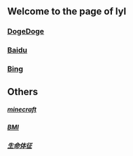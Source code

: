 ## Welcome to the page of lyl
### [DogeDoge](https://www.dogedoge.com/)
### [Baidu](https://www.baidu.com/)
### [Bing](https://cn.bing.com/)
###
## Others
##### [minecraft](https://lylccmu.github.io/minecraft)
##### [BMI](https://lylccmu.github.io/bmi/)
##### [生命体征](https://lylccmu.github.io/p/)
